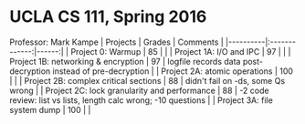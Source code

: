 # UCLA CS 111, Spring 2016
Professor: Mark Kampe
| Projects   |      Grades      |  Comments |
|----------|:-------------:|------:|
| Project 0: Warmup |  85 |  |
| Project 1A: I/O and IPC |    97   |    |
| Project 1B: networking & encryption | 97 |    logfile records data post-decryption instead of pre-decryption |
| Project 2A: atomic operations | 100 |     |
| Project 2B: complex critical sections | 88 |    didn't fail on -ds, some Qs wrong |
| Project 2C: lock granularity and performance | 88 |    -2 code review: list vs lists, length calc wrong; -10 questions |
| Project 3A: file system dump | 100 |     |
